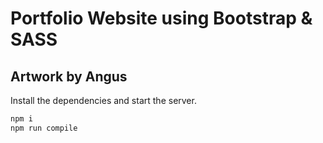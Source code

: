 # Portfolio Website using Bootstrap & SASS
## Artwork by Angus

Install the dependencies and start the server.
```sh
npm i
npm run compile
```













